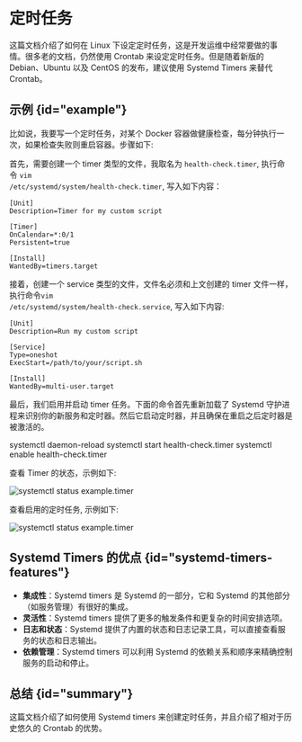 # 定时任务 

这篇文档介绍了如何在 Linux 下设定定时任务，这是开发运维中经常要做的事情。很多老的文档，仍然使用 Crontab 来设定定时任务。但是随着新版的 Debian、Ubuntu 以及 CentOS 的发布，建议使用 Systemd Timers 来替代 Crontab。

## 示例 {id="example"}

比如说，我要写一个定时任务，对某个 Docker 容器做健康检查，每分钟执行一次，如果检查失败则重启容器。步骤如下:

首先，需要创建一个 timer 类型的文件，我取名为 `health-check.timer`, 执行命令 <code xml:lang="shell">vim /etc/systemd/system/health-check.timer</code>, 写入如下内容：
```Shell
[Unit]
Description=Timer for my custom script

[Timer]
OnCalendar=*:0/1
Persistent=true

[Install]
WantedBy=timers.target
```

接着，创建一个 service 类型的文件，文件名必须和上文创建的 timer 文件一样，执行命令<code xml:lang="shell">vim /etc/systemd/system/health-check.service</code>, 写入如下内容:

```Shell
[Unit]
Description=Run my custom script

[Service]
Type=oneshot
ExecStart=/path/to/your/script.sh

[Install]
WantedBy=multi-user.target
```

最后，我们启用并启动 timer 任务。下面的命令首先重新加载了 Systemd 守护进程来识别你的新服务和定时器。然后它启动定时器，并且确保在重启之后定时器是被激活的。

<code-block lang="shell">
systemctl daemon-reload
systemctl start health-check.timer
systemctl enable health-check.timer
</code-block>

查看 Timer 的状态，示例如下:

<img src="http://file-linker.oss-cn-hangzhou.aliyuncs.com/VynLz3mL5tmeAh5zDvdS.png" alt="systemctl status example.timer"/>

查看启用的定时任务, 示例如下:

<img src="http://file-linker.oss-cn-hangzhou.aliyuncs.com/fDPzicjbEXVXFRzs1apW.png" alt="systemctl status example.timer"/>

## Systemd Timers 的优点 {id="systemd-timers-features"}

- **集成性**：Systemd timers 是 Systemd 的一部分，它和 Systemd 的其他部分（如服务管理）有很好的集成。
- **灵活性**：Systemd timers 提供了更多的触发条件和更复杂的时间安排选项。
- **日志和状态**：Systemd 提供了内置的状态和日志记录工具，可以直接查看服务的状态和日志输出。
- **依赖管理**：Systemd timers 可以利用 Systemd 的依赖关系和顺序来精确控制服务的启动和停止。

## 总结 {id="summary"}

这篇文档介绍了如何使用 Systemd timers 来创建定时任务，并且介绍了相对于历史悠久的 Crontab 的优势。